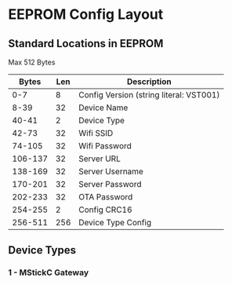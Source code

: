 # EEPROM Config Layout

## Standard Locations in EEPROM
Max 512 Bytes

| Bytes   | Len | Description        |
| ------- | --- | ------------------ |
| 0-7     | 8   | Config Version (string literal: VST001) |
| 8-39    | 32  | Device Name        |
| 40-41   | 2   | Device Type        |
| 42-73   | 32  | Wifi SSID          |
| 74-105  | 32  | Wifi Password      |
| 106-137 | 32  | Server URL         |
| 138-169 | 32  | Server Username    |
| 170-201 | 32  | Server Password    |
| 202-233 | 32  | OTA Password       |
| 254-255 | 2   | Config CRC16       |
| 256-511 | 256 | Device Type Config |

## Device Types
### 1 - MStickC Gateway
